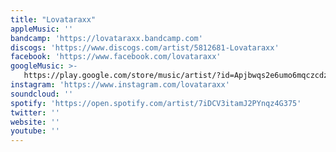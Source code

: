 ```yaml
---
title: "Lovataraxx"
appleMusic: ''
bandcamp: 'https://lovataraxx.bandcamp.com'
discogs: 'https://www.discogs.com/artist/5812681-Lovataraxx'
facebook: 'https://www.facebook.com/lovataraxx'
googleMusic: >-
   https://play.google.com/store/music/artist/?id=Apjbwqs2e6umo6mqczcdznnywni
instagram: 'https://www.instagram.com/lovataraxx'
soundcloud: ''
spotify: 'https://open.spotify.com/artist/7iDCV3itamJ2PYnqz4G375'
twitter: ''
website: ''
youtube: ''
---
```

